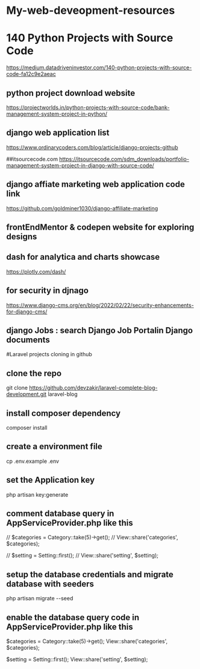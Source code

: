 # My-web-deveopment-resources

# 140 Python Projects with Source Code
https://medium.datadriveninvestor.com/140-python-projects-with-source-code-fa12c9e2aeac

## python project download website
https://projectworlds.in/python-projects-with-source-code/bank-management-system-project-in-python/

## django web application list
https://www.ordinarycoders.com/blog/article/django-projects-github

##itsourcecode.com
https://itsourcecode.com/sdm_downloads/portfolio-management-system-project-in-django-with-source-code/

## django affiate marketing web application code link 
https://github.com/goldminer1030/django-affiliate-marketing

## frontEndMentor & codepen website for exploring designs

## dash for analytica and charts showcase
https://plotly.com/dash/

## for security in djnago
https://www.django-cms.org/en/blog/2022/02/22/security-enhancements-for-django-cms/

## django Jobs : search  Django Job Portalin Django documents


#Laravel projects cloning in github
## clone the repo
git clone https://github.com/devzakir/laravel-complete-blog-development.git laravel-blog

## install composer dependency
composer install

## create a environment file
cp .env.example .env

## set the Application key
php artisan key:generate

## comment database query in AppServiceProvider.php like this
// $categories = Category::take(5)->get();
// View::share('categories', $categories);

// $setting = Setting::first();
// View::share('setting', $setting);

## setup the database credentials and migrate database with seeders
php artisan migrate --seed

## enable the database query code in AppServiceProvider.php like this
$categories = Category::take(5)->get();
View::share('categories', $categories);

$setting = Setting::first();
View::share('setting', $setting);
